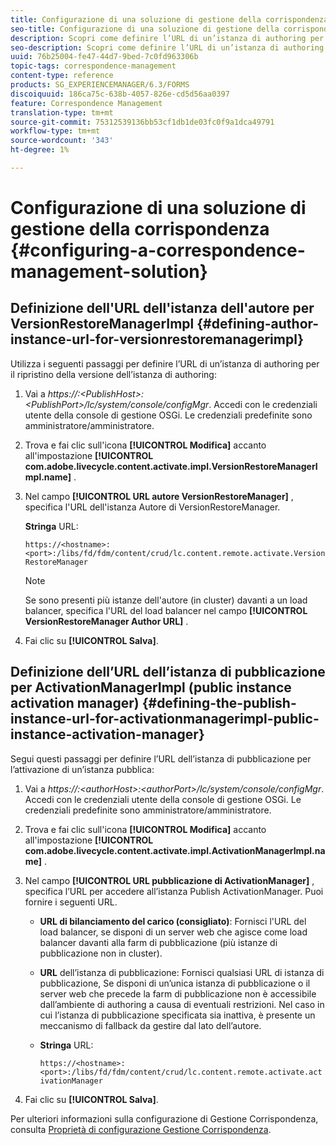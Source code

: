 ```yaml
---
title: Configurazione di una soluzione di gestione della corrispondenza
seo-title: Configurazione di una soluzione di gestione della corrispondenza
description: Scopri come definire l’URL di un’istanza di authoring per il ripristino della versione dell’istanza di authoring e definire l’URL dell’istanza di pubblicazione per il gestore dell’attivazione dell’istanza pubblica.
seo-description: Scopri come definire l’URL di un’istanza di authoring per il ripristino della versione dell’istanza di authoring e definire l’URL dell’istanza di pubblicazione per il gestore dell’attivazione dell’istanza pubblica.
uuid: 76b25004-fe47-44d7-9bed-7c0fd963306b
topic-tags: correspondence-management
content-type: reference
products: SG_EXPERIENCEMANAGER/6.3/FORMS
discoiquuid: 186ca75c-638b-4057-826e-cd5d56aa0397
feature: Correspondence Management
translation-type: tm+mt
source-git-commit: 75312539136bb53cf1db1de03fc0f9a1dca49791
workflow-type: tm+mt
source-wordcount: '343'
ht-degree: 1%

---
```



# Configurazione di una soluzione di gestione della corrispondenza {#configuring-a-correspondence-management-solution}

## Definizione dell&#39;URL dell&#39;istanza dell&#39;autore per VersionRestoreManagerImpl {#defining-author-instance-url-for-versionrestoremanagerimpl}

Utilizza i seguenti passaggi per definire l’URL di un’istanza di authoring per il ripristino della versione dell’istanza di authoring:

1. Vai a *https://:&lt;PublishHost>:&lt;PublishPort>/lc/system/console/configMgr*. Accedi con le credenziali utente della console di gestione OSGi. Le credenziali predefinite sono amministratore/amministratore.
1. Trova e fai clic sull&#39;icona **[!UICONTROL Modifica]** accanto all&#39;impostazione **[!UICONTROL com.adobe.livecycle.content.activate.impl.VersionRestoreManagerImpl.name]** .
1. Nel campo **[!UICONTROL URL autore VersionRestoreManager]** , specifica l&#39;URL dell&#39;istanza Autore di VersionRestoreManager.

   **Stringa** URL:

   `https://<hostname>:<port>:/libs/fd/fdm/content/crud/lc.content.remote.activate.VersionRestoreManager`

   >[!NOTE]
   >
   >Se sono presenti più istanze dell&#39;autore (in cluster) davanti a un load balancer, specifica l&#39;URL del load balancer nel campo **[!UICONTROL VersionRestoreManager Author URL]** .

1. Fai clic su **[!UICONTROL Salva]**.

## Definizione dell’URL dell’istanza di pubblicazione per ActivationManagerImpl (public instance activation manager) {#defining-the-publish-instance-url-for-activationmanagerimpl-public-instance-activation-manager}

Segui questi passaggi per definire l’URL dell’istanza di pubblicazione per l’attivazione di un’istanza pubblica:

1. Vai a *https://:&lt;authorHost>:&lt;authorPort>/lc/system/console/configMgr*. Accedi con le credenziali utente della console di gestione OSGi. Le credenziali predefinite sono amministratore/amministratore.
1. Trova e fai clic sull&#39;icona **[!UICONTROL Modifica]** accanto all&#39;impostazione **[!UICONTROL com.adobe.livecycle.content.activate.impl.ActivationManagerImpl.name]** .
1. Nel campo **[!UICONTROL URL pubblicazione di ActivationManager]** , specifica l’URL per accedere all’istanza Publish ActivationManager. Puoi fornire i seguenti URL.

   * **URL di bilanciamento del carico (consigliato)**: Fornisci l&#39;URL del load balancer, se disponi di un server web che agisce come load balancer davanti alla farm di pubblicazione (più istanze di pubblicazione non in cluster).
   * **URL** dell’istanza di pubblicazione: Fornisci qualsiasi URL di istanza di pubblicazione, Se disponi di un’unica istanza di pubblicazione o il server web che precede la farm di pubblicazione non è accessibile dall’ambiente di authoring a causa di eventuali restrizioni. Nel caso in cui l’istanza di pubblicazione specificata sia inattiva, è presente un meccanismo di fallback da gestire dal lato dell’autore.
   * **Stringa** URL:

      `https://<hostname>:<port>:/libs/fd/fdm/content/crud/lc.content.remote.activate.activationManager`

1. Fai clic su **[!UICONTROL Salva]**.

Per ulteriori informazioni sulla configurazione di Gestione Corrispondenza, consulta [Proprietà di configurazione Gestione Corrispondenza](https://helpx.adobe.com/aem-forms/6-2/cm-configuration-properties.html).
